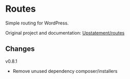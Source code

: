 # Routes
Simple routing for WordPress.

Original project and documentation: [Upstatement/routes](https://github.com/Upstatement/routes)

## Changes
v0.8.1
- Remove unused dependency composer/installers
